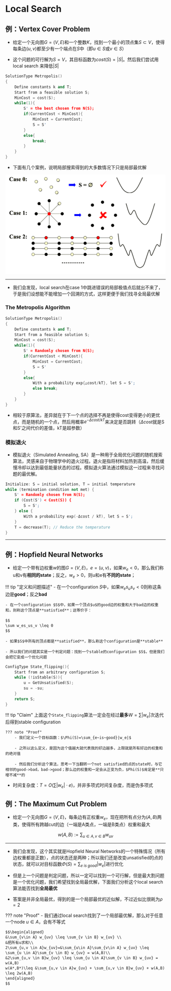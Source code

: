 # Local Search

## 例：Vertex Cover Problem

- 给定一个无向图$G=(V,E)$和一个整数$K$，找到一个最小的顶点集$S\subset V$，使得每条边$(u,v)$都至少有一个端点在$S$中（即$u\in S$或$v\in S$）

- 这个问题的可行解为$S=V$，其目标函数为$cost(S)=|S|$。然后我们尝试用local search 来降低$|S|$

```cpp
SolutionType Metropolis()
{
    Define constants k and T;
    Start from a feasible solution S;
    MinCost = cost(S);
    while(1){
        S' = the best chosen from N(S);
        if(CurrentCost < MinCost){
            MinCost = CurrentCost;
            S = S'
        }
        else{
            break;
        }
    }
}
```

- 下面有几个案例，说明局部搜索得到的大多数情况下只是局部最优解

![alt text](ls_1.png)

---

- 我们会发现，local search在case 1中跳进错误的局部极值点后就出不来了，于是我们设想能不能增加一个回溯的方式，这样更便于我们找寻全局最优解

### The Metropolis Algorithm

```cpp
SolutionType Metropolis()
{
    Define constants k and T;
    Start from a feasible solution S;
    MinCost = cost(S);
    while(1){
        S' = Randomly chosen from N(S);
        if(CurrentCost < MinCost){
            MinCost = CurrentCost;
            S = S'
        }
        else{
            With a probability exp{△cost/kT}, let S = S';
            else break;
        }
    }
}
```

- 相较于原算法，差异就在于下一个点的选择不再是使得cost变得更小的更优点，而是随机的一个点，然后用概率$e^{-\Delta cost/kT}$来决定是否跳转（$\Delta cost$就是S和S'之间代价的差值，kT是超参数）

### 模拟退火

- 模拟退火（Simulated Annealing, SA）是一种用于全局优化问题的随机搜索算法，灵感来自于物理学中的退火过程。退火是指将材料加热到高温，然后缓慢冷却以达到最低能量状态的过程。模拟退火算法通过模拟这一过程来寻找问题的最优解。

```cpp
Initialize: S = initial solution, T = initial temperature
while (termination condition not met) {
    S' = Randomly chosen from N(S);
    if (Cost(S') < Cost(S)) {
        S = S';
    } else {
        With a probability exp(-Δcost / kT), let S = S';
    }
    T = decrease(T); // Reduce the temperature
}
```

---

## 例：Hopfield Neural Networks

- 给定一个带有边权重$w$的图$G=(V,E)$，$e=(u,v)，$如果$w_e<0$，那么我们称u和v有**相同的state**；反之，$w_e>0$，则u和e有**不同的state**；

!!! tip "定义和问题描述"
    - 在一个configuration $S$中，如果$w_es_us_v < 0$则称这条边是**good**；反之**bad**

    - 在一个configuration $S$中，如果一个顶点$u$的good边的权重和大于bad边的权重和，则称这个顶点是**satisfied**；这等价于：

    $$
    \sum w_es_us_v \leq 0
    $$

    - 如果$S$中所有的顶点都是**satisfied**，那么称这个configuration是**stable**

    - 所以我们的问题其实是一个判定问题：找到一个stable的configuration $S$，但是我们会把它变成一个优化问题

```cpp
ConfigType State_flipping(){
    Start from an arbitrary configuration S;
    while (!isStable(S)){
        u = GetUnsatisfied(S);
        su = -su;
    }
    return S;
}
```

!!! tip "Claim"
    上面这个`State_flipping`算法一定会在经过**最多**$W=\sum|w_e|$次迭代后得到stable configuration

    ??? note "Proof"
        - 我们定义一个目标函数：$\Phi(S)=\sum_{e~is~good}|w_e|$

        - 之所以这么定义，是因为这个值越大就代表我的好边越多，上限就是所有好边的权重和的绝对值

        - 然后我们分析这个算法，思考一下当翻转一个not satisfied的点的state时，与它相邻的good->bad，bad->good；那么边的权重和一定会从正变为负，$Phi(S)$肯定是**只增不减**的

- 时间复杂度：$T = O(\sum|w_e|\cdot e)$，并非多项式时间复杂度，而是伪多项式


## 例：The Maximum Cut Problem

- 给定一个无向图$G=(V,E)$，每条边有正权重$w_e$，现在把所有点分为$(A,B)$两类，使得所有跨越cut的边（一端是A类点，一端是B类点）权重和最大

$$
w(A,B):=\sum_{u\in A, v \in B}w_{uv}
$$

---

- 我们会发现，这个其实就是Hopfield Neural Networks的一个特殊情况（所有边权重都是正数），点的状态还是两种；所以我们还是改变unsatisfied的点的状态，就可以对目标函数$\Phi(S)=\sum_{e~is~good}|w_e|$进行优化

- 但是上一个问题是判定问题，所以一定可以找到一个可行解，但是最大割问题是一个优化问题，我们希望找到全局最优解，下面我们分析这个local search算法能否找到**全局最优**

- 答案是并非全局最优，得到的是一个局部最优的近似解，不过近似比很耗为$\rho = 2$

??? note "Proof"
    - 我们通过local search找到了一个局部最优解，那么对于任意一个node $u\in A$，会有不等式

    $$\begin{aligned}
    &\sum_{v\in A} w_{uv} \leq \sum_{v \in B} w_{uv} \\
    &把所有u求和\\
    2\sum_{u,v \in A}w_{uv}=&\sum_{u\in A}\sum_{v\in A} w_{uv} \leq \sum_{u \in A}\sum_{v \in B} w_{uv} = w(A,B)\\
    &2\sum_{u,v \in B}w_{uv} \leq \sum_{u \in A}\sum_{v \in B} w_{uv} = w(A,B)
    w(A*,B*)\leq &\sum_{u,v \in A}w_{uv} + \sum_{u,v \in B}w_{uv} + w(A,B) \leq 2w(A,B)
    \end{aligned}
    $$

    
